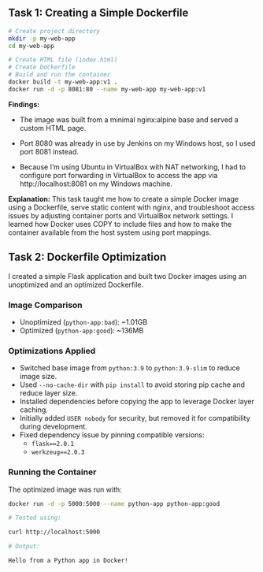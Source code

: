 ## Task 1: Creating a Simple Dockerfile

```bash
# Create project directory
mkdir -p my-web-app
cd my-web-app

# Create HTML file (index.html)
# Create Dockerfile
# Build and run the container
docker build -t my-web-app:v1 .
docker run -d -p 8081:80 --name my-web-app my-web-app:v1
```

**Findings:**
- The image was built from a minimal nginx:alpine base and served a custom HTML page.

- Port 8080 was already in use by Jenkins on my Windows host, so I used port 8081 instead.

- Because I’m using Ubuntu in VirtualBox with NAT networking, I had to configure port forwarding in VirtualBox to access the app via http://localhost:8081 on my Windows machine.


**Explanation:** 
This task taught me how to create a simple Docker image using a Dockerfile, serve static content with nginx, and troubleshoot access issues by adjusting container ports and VirtualBox network settings. I learned how Docker uses COPY to include files and how to make the container available from the host system using port mappings.

## Task 2: Dockerfile Optimization

I created a simple Flask application and built two Docker images using an unoptimized and an optimized Dockerfile.

### Image Comparison

- Unoptimized (`python-app:bad`): ~1.01GB
- Optimized (`python-app:good`): ~136MB

### Optimizations Applied

- Switched base image from `python:3.9` to `python:3.9-slim` to reduce image size.
- Used `--no-cache-dir` with `pip install` to avoid storing pip cache and reduce layer size.
- Installed dependencies before copying the app to leverage Docker layer caching.
- Initially added `USER nobody` for security, but removed it for compatibility during development.
- Fixed dependency issue by pinning compatible versions:
  - `flask==2.0.1`
  - `werkzeug==2.0.3`

### Running the Container

The optimized image was run with:

```bash
docker run -d -p 5000:5000 --name python-app python-app:good

# Tested using:

curl http://localhost:5000

# Output:

Hello from a Python app in Docker!

```
